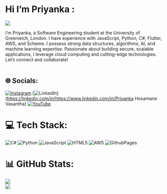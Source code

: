 # Hi I’m Priyanka :

[![](https://visitcount.itsvg.in/api?id=Priyanka-HV&icon=5&color=1)](https://visitcount.itsvg.in)

I’m Priyanka, a Software Engineering student at the University of Greenwich, London. I have experience with JavaScript, Python, C#, Flutter, AWS, and Scheme. I possess strong data structures, algorithms, AI, and machine learning expertise. Passionate about building secure, scalable applications, I leverage cloud computing and cutting-edge technologies. Let’s connect and collaborate!<br><br>


## 🌐 Socials:
[![Instagram](https://img.shields.io/badge/Instagram-%23E4405F.svg?logo=Instagram&logoColor=white)](https://instagram.com/_priyanka.hv) [![LinkedIn](https://img.shields.io/badge/LinkedIn-%230077B5.svg?logo=linkedin&logoColor=white)](https://linkedin.com/in/https://www.linkedin.com/in/Priyanka Hosamane Vasantha) [![YouTube](https://img.shields.io/badge/YouTube-%23FF0000.svg?logo=YouTube&logoColor=white)](https://youtube.com/@https://PriyankaFromLondon) 

# 💻 Tech Stack:
![C#](https://img.shields.io/badge/c%23-%23239120.svg?style=plastic&logo=csharp&logoColor=white) ![Python](https://img.shields.io/badge/python-3670A0?style=plastic&logo=python&logoColor=ffdd54) ![JavaScript](https://img.shields.io/badge/javascript-%23323330.svg?style=plastic&logo=javascript&logoColor=%23F7DF1E) ![HTML5](https://img.shields.io/badge/html5-%23E34F26.svg?style=plastic&logo=html5&logoColor=white) ![AWS](https://img.shields.io/badge/AWS-%23FF9900.svg?style=plastic&logo=amazon-aws&logoColor=white) ![GithubPages](https://img.shields.io/badge/github%20pages-121013?style=plastic&logo=github&logoColor=white)
# 📊 GitHub Stats:
![](https://github-readme-stats.vercel.app/api?username=Priyanka-HV&theme=vue-dark&hide_border=true&include_all_commits=true&count_private=true)<br/>
![](https://github-readme-streak-stats.herokuapp.com/?user=Priyanka-HV&theme=vue-dark&hide_border=true)<br/>

